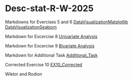 # Desc-stat-R-W-2025


Markdowns for Evercises 5 and 6 [DataVisualizationMatplotlib](Exercise5.md)
                                [DataVisualizationSeaborn](Exercise6.md)


Markdown for Excercise 8 [Univariate Analysis](Markdown8.md)

Markdown for Excercise 9 [Bivariate Analysis](Markdown9.md)

Markdown for Additional Task [Additional_Task](Additional_Task.md)

Corrected Exercise 10 [EX10_Corrected](Ex10markdown_corrected.md)

Wiktor and Rodion
